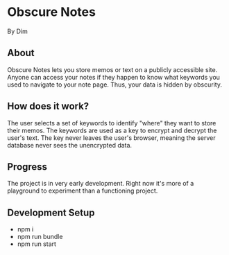 
# Obscure Notes
By Dim

## About
Obscure Notes lets you store memos or text on a publicly accessible site. Anyone can access your notes if they happen to know what keywords you used to navigate to your note page. Thus, your data is hidden by obscurity.

## How does it work?
The user selects a set of keywords to identify "where" they want to store their memos. The keywords are used as a key to encrypt and decrypt the user's text. The key never leaves the user's browser, meaning the server database never sees the unencrypted data.

## Progress
The project is in very early development. Right now it's more of a playground to experiment than a functioning project.

## Development Setup
- npm i
- npm run bundle
- npm run start
